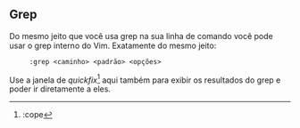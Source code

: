 Grep
----

Do mesmo jeito que você usa grep na sua linha de comando
você pode usar o grep interno do Vim. Exatamente do mesmo
jeito:

         :grep <caminho> <padrão> <opções>

Use a janela de *quickfix*[^3] aqui também para exibir os
resultados do grep e poder ir diretamente a eles.

[^3]: :cope
